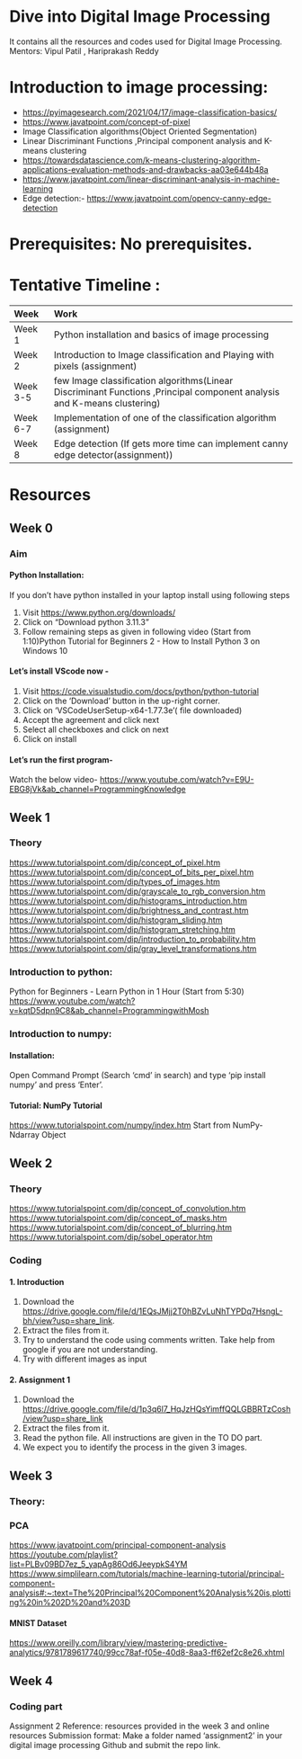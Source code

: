 # Dive into Digital Image Processing
It contains all the resources and codes used for Digital Image Processing.  
Mentors: Vipul Patil , Hariprakash Reddy

# Introduction to image processing:
- https://pyimagesearch.com/2021/04/17/image-classification-basics/
- https://www.javatpoint.com/concept-of-pixel
- Image Classification algorithms(Object Oriented Segmentation)
- Linear Discriminant Functions ,Principal component analysis and K-means clustering 
- https://towardsdatascience.com/k-means-clustering-algorithm-applications-evaluation-methods-and-drawbacks-aa03e644b48a
- https://www.javatpoint.com/linear-discriminant-analysis-in-machine-learning
- Edge detection:- https://www.javatpoint.com/opencv-canny-edge-detection

# Prerequisites: No prerequisites.

# Tentative Timeline :

| Week | Work    | 
| :---   | :--- |
| Week 1 | Python installation and basics of image processing   |
| Week 2 | Introduction to Image classification and Playing with pixels (assignment) |
| Week 3-5 | few Image classification algorithms(Linear Discriminant Functions ,Principal component analysis and K-means clustering)   |
| Week 6-7 | Implementation of one of the classification algorithm (assignment)   |
| Week 8 | Edge detection (If gets more time can implement canny edge detector(assignment))  |

# Resources
## Week 0
### Aim
#### Python Installation:
If you don’t have python installed in your laptop install using following steps
1) Visit https://www.python.org/downloads/
2) Click on “Download python 3.11.3”
3)  Follow remaining steps as given in following video
	(Start from 1:10)Python Tutorial for Beginners 2 - How to Install Python 3 on Windows 10
#### Let’s install VScode now -
1) Visit https://code.visualstudio.com/docs/python/python-tutorial
2) Click on the ‘Download’ button in the up-right corner.
3) Click on ‘VSCodeUserSetup-x64-1.77.3e’( file downloaded)
4) Accept the agreement and click next
5) Select all checkboxes and click on next
6) Click on install
#### Let’s run the first program- 
Watch the below video- https://www.youtube.com/watch?v=E9U-EBG8jVk&ab_channel=ProgrammingKnowledge

## Week 1
### Theory

https://www.tutorialspoint.com/dip/concept_of_pixel.htm
https://www.tutorialspoint.com/dip/concept_of_bits_per_pixel.htm
https://www.tutorialspoint.com/dip/types_of_images.htm
https://www.tutorialspoint.com/dip/grayscale_to_rgb_conversion.htm
https://www.tutorialspoint.com/dip/histograms_introduction.htm
https://www.tutorialspoint.com/dip/brightness_and_contrast.htm
https://www.tutorialspoint.com/dip/histogram_sliding.htm
https://www.tutorialspoint.com/dip/histogram_stretching.htm
https://www.tutorialspoint.com/dip/introduction_to_probability.htm
https://www.tutorialspoint.com/dip/gray_level_transformations.htm

### Introduction to python: 
Python for Beginners - Learn Python in 1 Hour   (Start from 5:30)
https://www.youtube.com/watch?v=kqtD5dpn9C8&ab_channel=ProgrammingwithMosh
### Introduction to numpy:
#### Installation:
Open Command Prompt (Search ‘cmd’ in search) and type ‘pip install numpy’ and press ‘Enter’.
#### Tutorial: NumPy Tutorial
https://www.tutorialspoint.com/numpy/index.htm
Start from NumPy- Ndarray Object

## Week 2
### Theory
https://www.tutorialspoint.com/dip/concept_of_convolution.htm
https://www.tutorialspoint.com/dip/concept_of_masks.htm
https://www.tutorialspoint.com/dip/concept_of_blurring.htm
https://www.tutorialspoint.com/dip/sobel_operator.htm

### Coding
#### 1. Introduction
1) Download the https://drive.google.com/file/d/1EQsJMjj2T0hBZvLuNhTYPDq7HsngL-bh/view?usp=share_link.
2) Extract the files from it.
3) Try to understand the code using comments written. Take help from    google if you are not understanding.
4) Try with different images as input 

#### 2. Assignment 1
1) Download the https://drive.google.com/file/d/1p3q6l7_HqJzHQsYimffQQLGBBRTzCosh/view?usp=share_link
2) Extract the files from it.
3) Read the python file. All instructions are given in the TO DO part.
4) We expect you to identify the process in the given 3 images.

## Week 3
### Theory:
### PCA 
https://www.javatpoint.com/principal-component-analysis
https://youtube.com/playlist?list=PLBv09BD7ez_5_yapAg86Od6JeeypkS4YM
https://www.simplilearn.com/tutorials/machine-learning-tutorial/principal-component-analysis#:~:text=The%20Principal%20Component%20Analysis%20is,plotting%20in%202D%20and%203D
#### MNIST Dataset
https://www.oreilly.com/library/view/mastering-predictive-analytics/9781789617740/99cc78af-f05e-40d8-8aa3-ff62ef2c8e26.xhtml

## Week 4
### Coding part
Assignment 2
Reference: resources provided in the week 3 and online resources
Submission format: Make a folder named ‘assignment2’ in your digital image processing Github and submit the repo link.




